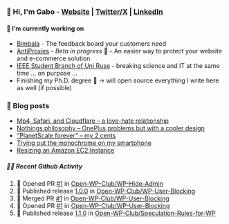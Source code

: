 ### 👋 Hi, I'm Gabo - [Website](https://gkanev.com) | [Twitter/X](https://twitter.com/mrgkanev) | [LinkedIn](https://www.linkedin.com/in/mrgkanev)

#### 🔭 I’m currently working on
- [Bimbala](https://bimbala.com/)  - The feedback board your customers need
- [AntiProxies](https://antiproxies.com/) - *Beta in progress* 🚀 -  An easier way to protect your website and e-commerce solution
- [IEEE Student Branch of Uni Ruse](https://github.com/IEEE-Student-Branch-of-Uni-Ruse) - breaking science and IT at the same time ... on purpose ...
- Finishing my Ph.D. degree 🤔 -> will open source everything I write here as well (if possible)

### 📖 Blog posts
<!-- BLOG-POST-LIST:START -->
- [Mp4, Safari, and Cloudflare – a love-hate relationship](https://gkanev.com/posts/mp4-safari-and-cloudflare-a-love-hate-relationship/)
- [Nothings philosophy – OnePlus problems but with a cooler design](https://gkanev.com/posts/nothings-philosophy-oneplus-problems-but-with-a-cooler-design/)
- [“PlanetScale forever” – my 2 cents](https://gkanev.com/posts/planetscale-forever-my-2-cents/)
- [Trying out the monochrome on my smartphone](https://gkanev.com/posts/trying-out-the-monochrome-on-my-smartphone/)
- [Resizing an Amazon EC2 Instance](https://gkanev.com/posts/resizing-an-amazon-ec2-instance/)
<!-- BLOG-POST-LIST:END -->

##### 🧑‍💻 Recent Github Activity

<!--START_SECTION:activity-->
1. 💪 Opened PR [#1](https://github.com/Open-WP-Club/WP-Hide-Admin/pull/1) in [Open-WP-Club/WP-Hide-Admin](https://github.com/Open-WP-Club/WP-Hide-Admin)
2. 🚀 Published release [1.0.0](https://github.com/Open-WP-Club/WP-User-Blocking/releases/tag/1.0.0) in [Open-WP-Club/WP-User-Blocking](https://github.com/Open-WP-Club/WP-User-Blocking)
3. 🎉 Merged PR [#1](https://github.com/Open-WP-Club/WP-User-Blocking/pull/1) in [Open-WP-Club/WP-User-Blocking](https://github.com/Open-WP-Club/WP-User-Blocking)
4. 💪 Opened PR [#1](https://github.com/Open-WP-Club/WP-User-Blocking/pull/1) in [Open-WP-Club/WP-User-Blocking](https://github.com/Open-WP-Club/WP-User-Blocking)
5. 🚀 Published release [1.1.0](https://github.com/Open-WP-Club/Speculation-Rules-for-WP/releases/tag/1.1.0) in [Open-WP-Club/Speculation-Rules-for-WP](https://github.com/Open-WP-Club/Speculation-Rules-for-WP)
<!--END_SECTION:activity-->

